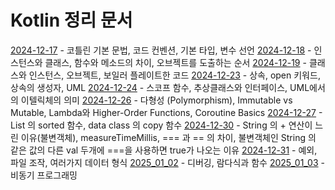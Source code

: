 # Kotlin 정리 문서

[2024-12-17](../../docs/daily/2024_12_17.md) - 코틀린 기본 문법, 코드 컨벤션, 기본 타입, 변수 선언
[2024-12-18](../../docs/daily/2024_12_18.md) - 인스턴스와 클래스, 함수와 메소드의 차이, 오브젝트를 도출하는 순서
[2024-12-19](../../docs/daily/2024_12_19.md) - 클래스와 인스턴스, 오브젝트, 보일러 플레이트한 코드
[2024-12-23](../../docs/daily/2024_12_23.md) - 상속, open 키워드, 상속의 생성자, UML
[2024-12-24](../../docs/daily/2024_12_24.md) - 스코프 함수, 추상클래스와 인터페이스, UML에서의 이텔릭체의 의미
[2024-12-26](../../docs/daily/2024_12_26.md) - 다형성 (Polymorphism), Immutable vs Mutable, Lambda와 Higher-Order Functions, Coroutine Basics
[2024-12-27](../../docs/daily/2024_12_27.md) - List 의 sorted 함수, data class 의 copy 함수
[2024-12-30](../../docs/daily/2024_12_30.md) - String 의 + 연산이 느린 이유(불변객체), measureTimeMillis, === 과 == 의 차이, 불변객체인 String 의 같은 값의 다른 val 두개에 ===을 사용하면 true가 나오는 이유
[2024-12-31](../../docs/daily/2024_12_31.md) - 예외, 파일 조작, 여러가지 데이터 형식
[2025_01_02](../../docs/daily/2025_01_02.md) - 디버깅, 람다식과 함수
[2025_01_03](../../docs/daily/2025_01_03.md) - 비동기 프로그래밍